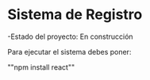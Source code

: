 <H1>Sistema de Registro</H1>

-Estado del proyecto: En construcción

Para ejecutar el sistema debes poner:

""npm install react""
